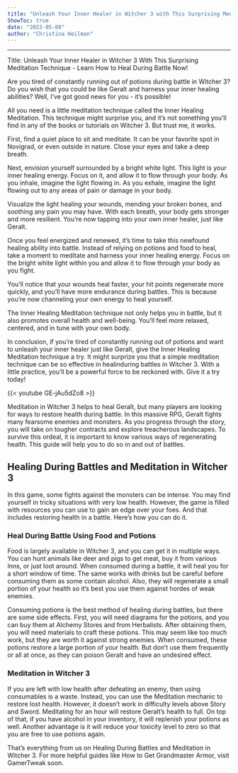 ```yaml
---
title: "Unleash Your Inner Healer in Witcher 3 with This Surprising Meditation Technique - Learn How to Heal During Battle Now!"
ShowToc: true 
date: "2023-05-09"
author: "Christina Heilman"
---
```

*****
Title: Unleash Your Inner Healer in Witcher 3 With This Surprising Meditation Technique - Learn How to Heal During Battle Now!

Are you tired of constantly running out of potions during battle in Witcher 3? Do you wish that you could be like Geralt and harness your inner healing abilities? Well, I’ve got good news for you - it’s possible! 

All you need is a little meditation technique called the Inner Healing Meditation. This technique might surprise you, and it’s not something you’ll find in any of the books or tutorials on Witcher 3. But trust me, it works. 

First, find a quiet place to sit and meditate. It can be your favorite spot in Novigrad, or even outside in nature. Close your eyes and take a deep breath. 

Next, envision yourself surrounded by a bright white light. This light is your inner healing energy. Focus on it, and allow it to flow through your body. As you inhale, imagine the light flowing in. As you exhale, imagine the light flowing out to any areas of pain or damage in your body. 

Visualize the light healing your wounds, mending your broken bones, and soothing any pain you may have. With each breath, your body gets stronger and more resilient. You’re now tapping into your own inner healer, just like Geralt. 

Once you feel energized and renewed, it’s time to take this newfound healing ability into battle. Instead of relying on potions and food to heal, take a moment to meditate and harness your inner healing energy. Focus on the bright white light within you and allow it to flow through your body as you fight. 

You’ll notice that your wounds heal faster, your hit points regenerate more quickly, and you’ll have more endurance during battles. This is because you’re now channeling your own energy to heal yourself. 

The Inner Healing Meditation technique not only helps you in battle, but it also promotes overall health and well-being. You’ll feel more relaxed, centered, and in tune with your own body. 

In conclusion, if you’re tired of constantly running out of potions and want to unleash your inner healer just like Geralt, give the Inner Healing Meditation technique a try. It might surprize you that a simple meditation technique can be so effective in healinduring battles in Witcher 3. With a little practice, you’ll be a powerful force to be reckoned with. Give it a try today!

{{< youtube GE-jAu5dZo8 >}} 



Meditation in Witcher 3 helps to heal Geralt, but many players are looking for ways to restore health during battle. In this massive RPG, Geralt fights many fearsome enemies and monsters. As you progress through the story, you will take on tougher contracts and explore treacherous landscapes. To survive this ordeal, it is important to know various ways of regenerating health. This guide will help you to do so in and out of battles.
 
## Healing During Battles and Meditation in Witcher 3
 

 
In this game, some fights against the monsters can be intense. You may find yourself in tricky situations with very low health. However, the game is filled with resources you can use to gain an edge over your foes. And that includes restoring health in a battle. Here’s how you can do it.
 
### Heal During Battle Using Food and Potions
 
Food is largely available in Witcher 3, and you can get it in multiple ways. You can hunt animals like deer and pigs to get meat, buy it from various Inns, or just loot around. When consumed during a battle, it will heal you for a short window of time. The same works with drinks but be careful before consuming them as some contain alcohol. Also, they will regenerate a small portion of your health so it’s best you use them against hordes of weak enemies.
 
Consuming potions is the best method of healing during battles, but there are some side effects. First, you will need diagrams for the potions, and you can buy them at Alchemy Stores and from Herbalists. After obtaining them, you will need materials to craft these potions. This may seem like too much work, but they are worth it against strong enemies. When consumed, these potions restore a large portion of your health. But don’t use them frequently or all at once, as they can poison Geralt and have an undesired effect.
 
### Meditation in Witcher 3
 
If you are left with low health after defeating an enemy, then using consumables is a waste. Instead, you can use the Meditation mechanic to restore lost health. However, it doesn’t work in difficulty levels above Story and Sword. Meditating for an hour will restore Geralt’s health to full. On top of that, if you have alcohol in your inventory, it will replenish your potions as well. Another advantage is it will reduce your toxicity level to zero so that you are free to use potions again.
 
That’s everything from us on Healing During Battles and Meditation in Witcher 3. For more helpful guides like How to Get Grandmaster Armor, visit GamerTweak soon.




